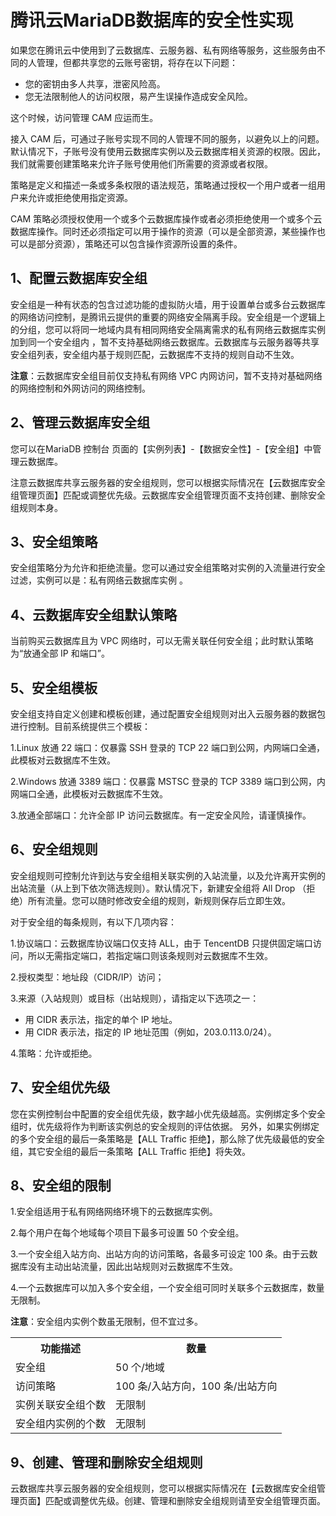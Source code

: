 # 腾讯云MariaDB数据库的安全性实现
如果您在腾讯云中使用到了云数据库、云服务器、私有网络等服务，这些服务由不同的人管理，但都共享您的云账号密钥，将存在以下问题：
* 您的密钥由多人共享，泄密风险高。
* 您无法限制他人的访问权限，易产生误操作造成安全风险。

这个时候，访问管理 CAM 应运而生。

接入 CAM 后，可通过子账号实现不同的人管理不同的服务，以避免以上的问题。默认情况下，子账号没有使用云数据库实例以及云数据库相关资源的权限。因此，我们就需要创建策略来允许子账号使用他们所需要的资源或者权限。

策略是定义和描述一条或多条权限的语法规范，策略通过授权一个用户或者一组用户来允许或拒绝使用指定资源。

CAM 策略必须授权使用一个或多个云数据库操作或者必须拒绝使用一个或多个云数据库操作。同时还必须指定可以用于操作的资源（可以是全部资源，某些操作也可以是部分资源），策略还可以包含操作资源所设置的条件。

## 1、配置云数据库安全组
安全组是一种有状态的包含过滤功能的虚拟防火墙，用于设置单台或多台云数据库的网络访问控制，是腾讯云提供的重要的网络安全隔离手段。安全组是一个逻辑上的分组，您可以将同一地域内具有相同网络安全隔离需求的私有网络云数据库实例加到同一个安全组内 ，暂不支持基础网络云数据库。云数据库与云服务器等共享安全组列表，安全组内基于规则匹配，云数据库不支持的规则自动不生效。

**注意**：云数据库安全组目前仅支持私有网络 VPC 内网访问，暂不支持对基础网络的网络控制和外网访问的网络控制。

## 2、管理云数据库安全组

您可以在MariaDB 控制台 页面的【实例列表】-【数据安全性】-【安全组】中管理云数据库。
 
注意云数据库共享云服务器的安全组规则，您可以根据实际情况在【云数据库安全组管理页面】匹配或调整优先级。云数据库安全组管理页面不支持创建、删除安全组规则本身。

## 3、安全组策略
安全组策略分为允许和拒绝流量。您可以通过安全组策略对实例的入流量进行安全过滤，实例可以是：私有网络云数据库实例 。

## 4、云数据库安全组默认策略

当前购买云数据库且为 VPC 网络时，可以无需关联任何安全组；此时默认策略为“放通全部 IP 和端口”。

## 5、安全组模板

安全组支持自定义创建和模板创建，通过配置安全组规则对出入云服务器的数据包进行控制。目前系统提供三个模板：

1.Linux 放通 22 端口：仅暴露 SSH 登录的 TCP 22 端口到公网，内网端口全通，此模板对云数据库不生效。

2.Windows 放通 3389 端口：仅暴露 MSTSC 登录的 TCP 3389 端口到公网，内网端口全通，此模板对云数据库不生效。

3.放通全部端口：允许全部 IP 访问云数据库。有一定安全风险，请谨慎操作。

## 6、安全组规则
安全组规则可控制允许到达与安全组相关联实例的入站流量，以及允许离开实例的出站流量（从上到下依次筛选规则）。默认情况下，新建安全组将 All Drop （拒绝）所有流量。您可以随时修改安全组的规则，新规则保存后立即生效。

对于安全组的每条规则，有以下几项内容：

1.协议端口：云数据库协议端口仅支持 ALL，由于 TencentDB 只提供固定端口访问，所以无需指定端口，若指定端口则该条规则对云数据库不生效。

2.授权类型：地址段（CIDR/IP）访问；

3.来源（入站规则）或目标（出站规则），请指定以下选项之一：
* 用 CIDR 表示法，指定的单个 IP 地址。
* 用 CIDR 表示法，指定的 IP 地址范围（例如，203.0.113.0/24）。

4.策略：允许或拒绝。

## 7、安全组优先级
您在实例控制台中配置的安全组优先级，数字越小优先级越高。实例绑定多个安全组时，优先级将作为判断该实例总的安全规则的评估依据。
另外，如果实例绑定的多个安全组的最后一条策略是【ALL Traffic 拒绝】，那么除了优先级最低的安全组，其它安全组的最后一条策略【ALL Traffic 拒绝】将失效。

## 8、安全组的限制

1.安全组适用于私有网络网络环境下的云数据库实例。

2.每个用户在每个地域每个项目下最多可设置 50 个安全组。

3.一个安全组入站方向、出站方向的访问策略，各最多可设定 100 条。由于云数据库没有主动出站流量，因此出站规则对云数据库不生效。

4.一个云数据库可以加入多个安全组，一个安全组可同时关联多个云数据库，数量无限制。

**注意**：安全组内实例个数虽无限制，但不宜过多。

<table>
    <tr>
        <th>功能描述</th>
        <th>数量</th>
    </tr>
    <tr>
        <td>安全组</td>
        <td>50 个/地域</td>
    </tr>
    <tr>
        <td>访问策略</td>
        <td>100 条/入站方向，100 条/出站方向</td>
    </tr>
    <tr>
        <td>实例关联安全组个数</td>
        <td>无限制</td>
    </tr>
    <tr>
        <td>安全组内实例的个数</td>
        <td>无限制</td>
    </tr>
</table>

## 9、创建、管理和删除安全组规则
云数据库共享云服务器的安全组规则，您可以根据实际情况在【云数据库安全组管理页面】匹配或调整优先级。创建、管理和删除安全组规则请至安全组管理页面。









